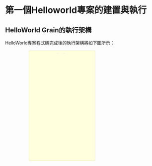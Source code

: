 
<script  src="20220921_files/libs/quarto-diagram/mermaid-postprocess-shim.js"></script>

# 第一個Helloworld專案的建置與執行

## HelloWorld Grain的執行架構

HelloWorld專案程式碼完成後的執行架構將如下圖所示：

<div>

<p>
<svg viewbox="0 0 1105.3203125 1116" height="480" aria-labelledby="chart-title-mermaid-1675229720121 chart-desc-mermaid-1675229720121" role="img" xlink="http://www.w3.org/1999/xlink" xmlns="http://www.w3.org/2000/svg" width="672" id="mermaid-figure-1">
<title id="chart-title-mermaid-1675229720121">
</title>
<desc id="chart-desc-mermaid-1675229720121"></desc>
<style>#mermaid-figure-1 {font-family:"trebuchet ms",verdana,arial,sans-serif;font-size:16px;fill:#333;}#mermaid-figure-1 .error-icon{fill:#552222;}#mermaid-figure-1 .error-text{fill:#552222;stroke:#552222;}#mermaid-figure-1 .edge-thickness-normal{stroke-width:2px;}#mermaid-figure-1 .edge-thickness-thick{stroke-width:3.5px;}#mermaid-figure-1 .edge-pattern-solid{stroke-dasharray:0;}#mermaid-figure-1 .edge-pattern-dashed{stroke-dasharray:3;}#mermaid-figure-1 .edge-pattern-dotted{stroke-dasharray:2;}#mermaid-figure-1 .marker{fill:#333333;stroke:#333333;}#mermaid-figure-1 .marker.cross{stroke:#333333;}#mermaid-figure-1 svg{font-family:"trebuchet ms",verdana,arial,sans-serif;font-size:16px;}#mermaid-figure-1 .label{font-family:"trebuchet ms",verdana,arial,sans-serif;color:#333;}#mermaid-figure-1 .cluster-label text{fill:#333;}#mermaid-figure-1 .cluster-label span{color:#333;}#mermaid-figure-1 .label text,#mermaid-figure-1 span{fill:#333;color:#333;}#mermaid-figure-1 .node rect,#mermaid-figure-1 .node circle,#mermaid-figure-1 .node ellipse,#mermaid-figure-1 .node polygon,#mermaid-figure-1 .node path{fill:#ECECFF;stroke:#9370DB;stroke-width:1px;}#mermaid-figure-1 .node .label{text-align:center;}#mermaid-figure-1 .node.clickable{cursor:pointer;}#mermaid-figure-1 .arrowheadPath{fill:#333333;}#mermaid-figure-1 .edgePath .path{stroke:#333333;stroke-width:2.0px;}#mermaid-figure-1 .flowchart-link{stroke:#333333;fill:none;}#mermaid-figure-1 .edgeLabel{background-color:#e8e8e8;text-align:center;}#mermaid-figure-1 .edgeLabel rect{opacity:0.5;background-color:#e8e8e8;fill:#e8e8e8;}#mermaid-figure-1 .cluster rect{fill:#ffffde;stroke:#aaaa33;stroke-width:1px;}#mermaid-figure-1 .cluster text{fill:#333;}#mermaid-figure-1 .cluster span{color:#333;}#mermaid-figure-1 div.mermaidTooltip{position:absolute;text-align:center;max-width:200px;padding:2px;font-family:"trebuchet ms",verdana,arial,sans-serif;font-size:12px;background:hsl(80, 100%, 96.2745098039%);border:1px solid #aaaa33;border-radius:2px;pointer-events:none;z-index:100;}#mermaid-figure-1 :root{--mermaid-font-family:"trebuchet ms",verdana,arial,sans-serif;}</style>
<g transform="translate(0, 0)"><marker orient="auto" markerheight="12" markerwidth="12" markerunits="userSpaceOnUse" refy="5" refx="9" viewbox="0 0 10 10" class="marker flowchart" id="flowchart-pointEnd"><path style="stroke-width: 1; stroke-dasharray: 1, 0;" class="arrowMarkerPath" d="M 0 0 L 10 5 L 0 10 z"></path></marker><marker orient="auto" markerheight="12" markerwidth="12" markerunits="userSpaceOnUse" refy="5" refx="0" viewbox="0 0 10 10" class="marker flowchart" id="flowchart-pointStart"><path style="stroke-width: 1; stroke-dasharray: 1, 0;" class="arrowMarkerPath" d="M 0 5 L 10 10 L 10 0 z"></path></marker><marker orient="auto" markerheight="11" markerwidth="11" markerunits="userSpaceOnUse" refy="5" refx="11" viewbox="0 0 10 10" class="marker flowchart" id="flowchart-circleEnd"><circle style="stroke-width: 1; stroke-dasharray: 1, 0;" class="arrowMarkerPath" r="5" cy="5" cx="5"></circle></marker><marker orient="auto" markerheight="11" markerwidth="11" markerunits="userSpaceOnUse" refy="5" refx="-1" viewbox="0 0 10 10" class="marker flowchart" id="flowchart-circleStart"><circle style="stroke-width: 1; stroke-dasharray: 1, 0;" class="arrowMarkerPath" r="5" cy="5" cx="5"></circle></marker><marker orient="auto" markerheight="11" markerwidth="11" markerunits="userSpaceOnUse" refy="5.2" refx="12" viewbox="0 0 11 11" class="marker cross flowchart" id="flowchart-crossEnd"><path style="stroke-width: 2; stroke-dasharray: 1, 0;" class="arrowMarkerPath" d="M 1,1 l 9,9 M 10,1 l -9,9"></path></marker><marker orient="auto" markerheight="11" markerwidth="11" markerunits="userSpaceOnUse" refy="5.2" refx="-1" viewbox="0 0 11 11" class="marker cross flowchart" id="flowchart-crossStart"><path style="stroke-width: 2; stroke-dasharray: 1, 0;" class="arrowMarkerPath" d="M 1,1 l 9,9 M 10,1 l -9,9"></path></marker><g class="root"><g class="clusters"><g id="client" class="cluster default"><rect height="1100" width="659.703125" y="8" x="8" ry="0" rx="0" style=""></rect><g transform="translate(286.40625, 13)" class="cluster-label"><foreignobject height="19" width="102.890625">

<div style="display: inline-block; white-space: nowrap;" xmlns="http://www.w3.org/1999/xhtml">

<span class="nodeLabel">Console Client</span>

</div>

</foreignobject></g></g><g id="server" class="cluster default"><rect height="633" width="295.0703125" y="475" x="802.25" ry="0" rx="0" style=""></rect><g transform="translate(918.65234375, 480)" class="cluster-label"><foreignobject height="19" width="62.265625">

<div style="display: inline-block; white-space: nowrap;" xmlns="http://www.w3.org/1999/xhtml">

<span class="nodeLabel">Silo Host</span>

</div>

</foreignobject></g></g></g><g class="edgePaths"><path marker-end="url(#flowchart-pointEnd)" style="fill:none;" class="edge-thickness-normal edge-pattern-solid flowchart-link LS-SiloHostBuilder LE-silo" id="L-SiloHostBuilder-silo-0" d="M985.03125,534L985.03125,542.9166666666666C985.03125,551.8333333333334,985.03125,569.6666666666666,976.0949885670731,587.8333333333334C967.1587271341464,606,949.2862042682927,624.5,940.3499428353658,633.75L931.413681402439,643"></path><path marker-end="url(#flowchart-pointEnd)" style="fill:none;" class="edge-thickness-normal edge-pattern-solid flowchart-link LS-silo LE-silo" id="L-silo-silo-0" d="M955.5390625,656.5791946480095L964.2491319444445,654.315995540008C972.9592013888888,652.0527964320064,990.3793402777777,647.5263982160031,1001.2669270833331,645.2631991080016C1012.1545138888888,643,1016.5095486111112,643,1020.8645833333334,647.4166666666666C1025.2196180555557,651.8333333333334,1029.5746527777778,660.6666666666666,1029.5746527777776,669.5C1029.5746527777778,678.3333333333334,1025.2196180555557,687.1666666666666,1020.8645833333335,691.5833333333334C1016.5095486111112,696,1012.1545138888888,696,1001.2669270833334,693.7368008919984C990.3793402777777,691.4736017839969,972.9592013888888,686.9472035679937,964.2491319444445,684.684004459992L955.5390625,682.4208053519905"></path><path marker-end="url(#flowchart-circleEnd)" style="stroke-width: 3.5px;fill:none;" class="edge-thickness-thick edge-pattern-solid flowchart-link LS-silo LE-helloworld_grain" id="L-silo-helloworld_grain-0" d="M905.8125,696L905.8125,705.25C905.8125,714.5,905.8125,733,905.8125,751.1666666666666C905.8125,769.3333333333334,905.8125,787.1666666666666,905.8125,796.0833333333334L905.8125,805"></path><path marker-end="url(#flowchart-pointEnd)" style="fill:none;" class="edge-thickness-normal edge-pattern-solid flowchart-link LS-silo LE-stopped" id="L-silo-stopped-0" d="M939.5737423780488,696L951.3583269817073,705.25C963.1429115853658,714.5,986.712080792683,733,998.4966653963414,754C1010.28125,775,1010.28125,798.5,1010.28125,820.4166666666666C1010.28125,842.3333333333334,1010.28125,862.6666666666666,1010.28125,884.5833333333334C1010.28125,906.5,1010.28125,930,1010.28125,951.9166666666666C1010.28125,973.8333333333334,1010.28125,994.1666666666666,1010.28125,1010.0833333333334C1010.28125,1026,1010.28125,1037.5,1010.28125,1043.25L1010.28125,1049"></path><path marker-end="url(#flowchart-pointEnd)" style="fill:none;" class="edge-thickness-normal edge-pattern-solid flowchart-link LS-ClientBuilder LE-orleans_client" id="L-ClientBuilder-orleans_client-0" d="M459.3359375,67L459.3359375,72.75C459.3359375,78.5,459.3359375,90,459.3359375,101.5C459.3359375,113,459.3359375,124.5,459.3359375,130.25L459.3359375,136"></path><path marker-end="url(#flowchart-pointEnd)" style="fill:none;" class="edge-thickness-normal edge-pattern-solid flowchart-link LS-orleans_client LE-connected_client" id="L-orleans_client-connected_client-0" d="M459.3359375,170L459.3359375,175.75C459.3359375,181.5,459.3359375,193,459.3359375,204.5C459.3359375,216,459.3359375,227.5,459.3359375,233.25L459.3359375,239"></path><path marker-end="url(#flowchart-pointEnd)" style="stroke-width: 3.5px;fill:none;" class="edge-thickness-thick edge-pattern-solid flowchart-link LS-connected_client LE-ihello_proxy" id="L-connected_client-ihello_proxy-0" d="M459.3359375,292L459.3359375,307.25C459.3359375,322.5,459.3359375,353,459.3359375,383.5C459.3359375,414,459.3359375,444.5,459.4192708333333,464C459.5026041666667,483.5,459.6692708333333,492,459.7526041666667,496.25L459.8359375,500.5"></path><path marker-end="url(#flowchart-pointEnd)" style="stroke-width: 3.5px;fill:none;" class="edge-thickness-thick edge-pattern-solid flowchart-link LS-ihello_proxy LE-silo" id="L-ihello_proxy-silo-0" d="M484.9582225177305,534.5L498.05177397310877,543.3333333333334C511.145325428487,552.1666666666666,537.3324283392435,569.8333333333334,599.1870475029551,590.3479102711873C661.0416666666666,610.8624872090413,758.5638020833334,634.2249744180828,807.3248697916666,645.9062180226034L856.0859375,657.5874616271241"></path><path marker-end="url(#flowchart-pointEnd)" style="stroke-width: 3.5px;fill:none;" class="edge-thickness-thick edge-pattern-solid flowchart-link LS-helloworld_grain LE-ihello_proxy" id="L-helloworld_grain-ihello_proxy-0" d="M837.25,811.1737738193144L774.2643229166666,801.2281448494286C711.2786458333334,791.282515879543,585.3072916666666,771.3912579397714,522.3216145833334,747.778962303219C459.3359375,724.1666666666666,459.3359375,696.8333333333334,459.3359375,669.5C459.3359375,642.1666666666666,459.3359375,614.8333333333334,459.4192708333333,592.3333333333334C459.5026041666667,569.8333333333334,459.6692708333333,552.1666666666666,459.7526041666667,543.3333333333334L459.8359375,534.5"></path><path marker-end="url(#flowchart-pointEnd)" style="fill:none;" class="edge-thickness-normal edge-pattern-solid flowchart-link LS-ihello_proxy LE-rpc_result" id="L-ihello_proxy-rpc_result-0" d="M382.2734375,532.9134331645012L335.9895833333333,542.0111943037509C289.7057291666667,551.1089554430008,197.13802083333334,569.3044777215003,150.85416666666666,589.2355721940835C104.5703125,609.1666666666666,104.5703125,630.8333333333334,104.5703125,641.6666666666666L104.5703125,652.5"></path><path marker-end="url(#flowchart-pointEnd)" style="fill:none;" class="edge-thickness-normal edge-pattern-solid flowchart-link LS-connected_client LE-disconnected_client" id="L-connected_client-disconnected_client-0" d="M406.94650423728814,292L376.7978681144068,307.25C346.64923199152537,322.5,286.3519597457627,353,256.2033236228813,383.5C226.0546875,414,226.0546875,444.5,226.0546875,466.75C226.0546875,489,226.0546875,503,226.0546875,521.75C226.0546875,540.5,226.0546875,564,226.0546875,589.4166666666666C226.0546875,614.8333333333334,226.0546875,642.1666666666666,226.0546875,669.5C226.0546875,696.8333333333334,226.0546875,724.1666666666666,226.0546875,749.5833333333334C226.0546875,775,226.0546875,798.5,226.0546875,820.4166666666666C226.0546875,842.3333333333334,226.0546875,862.6666666666666,226.0546875,880.1666666666666C226.0546875,897.6666666666666,226.0546875,912.3333333333334,226.0546875,919.6666666666666L226.0546875,927"></path><path marker-end="url(#flowchart-pointEnd)" style="fill:none;" class="edge-thickness-normal edge-pattern-solid flowchart-link LS-disconnected_client LE-dispoed" id="L-disconnected_client-dispoed-0" d="M226.0546875,980L226.0546875,985.75C226.0546875,991.5,226.0546875,1003,226.0546875,1014.5C226.0546875,1026,226.0546875,1037.5,226.0546875,1043.25L226.0546875,1049"></path><path style="fill:none;stroke-width:2px;stroke-dasharray:3;" class="edge-thickness-normal edge-pattern-dotted flowchart-link LS-client LE-tcpip01" id="L-client-tcpip01-0" d="M667.703125,491.84361292632707L702.703125,501.468534598514"></path><path marker-end="url(#flowchart-pointEnd)" style="fill:none;stroke-width:2px;stroke-dasharray:3;" class="edge-thickness-normal edge-pattern-dotted flowchart-link LS-tcpip01 LE-server" id="L-tcpip01-server-0" d="M767.25,531.095564213634L802.25,572.2135977542773"></path><path style="fill:none;stroke-width:2px;stroke-dasharray:3;" class="edge-thickness-normal edge-pattern-dotted flowchart-link LS-server LE-tcpip02" id="L-server-tcpip02-0" d="M802.25,787.2112529304507L756.6730385638298,805"></path><path marker-end="url(#flowchart-pointEnd)" style="fill:none;stroke-width:2px;stroke-dasharray:3;" class="edge-thickness-normal edge-pattern-dotted flowchart-link LS-tcpip02 LE-client" id="L-tcpip02-client-0" d="M702.703125,817.0964675971916L667.703125,756.8177983937501"></path></g><g class="edgeLabels"><g transform="translate(985.03125, 587.5)" class="edgeLabel"><g transform="translate(-43.6171875, -28.5)" class="label"><foreignobject height="57" width="87.234375">

<div style="display: inline-block; white-space: nowrap;" xmlns="http://www.w3.org/1999/xhtml">

<span class="edgeLabel">Build()<br>then<br>StartAsync()</span>

</div>

</foreignobject></g></g><g transform="translate(1033.9296875, 669.5)" class="edgeLabel"><g transform="translate(-43.390625, -28.5)" class="label"><foreignobject height="57" width="86.78125">

<div style="display: inline-block; white-space: nowrap;" xmlns="http://www.w3.org/1999/xhtml">

<span class="edgeLabel">Waiting<br>incoming<br>RPC request</span>

</div>

</foreignobject></g></g><g transform="translate(905.8125, 751.5)" class="edgeLabel"><g transform="translate(-58.15625, -28.5)" class="label"><foreignobject height="57" width="116.3125">

<div style="display: inline-block; white-space: nowrap;" xmlns="http://www.w3.org/1999/xhtml">

<span class="edgeLabel">4. activate<br>HelloworldGrain<br>instance</span>

</div>

</foreignobject></g></g><g transform="translate(1010.28125, 883)" class="edgeLabel"><g transform="translate(-41.8828125, -19)" class="label"><foreignobject height="38" width="83.765625">

<div style="display: inline-block; white-space: nowrap;" xmlns="http://www.w3.org/1999/xhtml">

<span class="edgeLabel">call<br>StopAsync()</span>

</div>

</foreignobject></g></g><g transform="translate(459.3359375, 101.5)" class="edgeLabel"><g transform="translate(-23.875, -9.5)" class="label"><foreignobject height="19" width="47.75">

<div style="display: inline-block; white-space: nowrap;" xmlns="http://www.w3.org/1999/xhtml">

<span class="edgeLabel">Build()</span>

</div>

</foreignobject></g></g><g transform="translate(459.3359375, 204.5)" class="edgeLabel"><g transform="translate(-44.734375, -9.5)" class="label"><foreignobject height="19" width="89.46875">

<div style="display: inline-block; white-space: nowrap;" xmlns="http://www.w3.org/1999/xhtml">

<span class="edgeLabel">1. Connect()</span>

</div>

</foreignobject></g></g><g transform="translate(459.3359375, 383.5)" class="edgeLabel"><g transform="translate(-168.3671875, -66.5)" class="label"><foreignobject height="133" width="336.734375">

<div style="display: inline-block; white-space: nowrap;" xmlns="http://www.w3.org/1999/xhtml">

<span class="edgeLabel">2. call<br>GetGrain\<IHelloGrain\>(0)<br><br><br>get<br>IHelloGrain<br>RPC Proxy instnace</span>

</div>

</foreignobject></g></g><g transform="translate(563.51953125, 587.5)" class="edgeLabel"><g transform="translate(-36.484375, -19)" class="label"><foreignobject height="38" width="72.96875">

<div style="display: inline-block; white-space: nowrap;" xmlns="http://www.w3.org/1999/xhtml">

<span class="edgeLabel">3. call<br> SayHello()</span>

</div>

</foreignobject></g></g><g transform="translate(459.3359375, 669.5)" class="edgeLabel"><g transform="translate(-36.484375, -28.5)" class="label"><foreignobject height="57" width="72.96875">

<div style="display: inline-block; white-space: nowrap;" xmlns="http://www.w3.org/1999/xhtml">

<span class="edgeLabel">5. return<br>SayHello()<br>result</span>

</div>

</foreignobject></g></g><g class="edgeLabel"><g transform="translate(0, 0)" class="label"><foreignobject height="0" width="0">

<div style="display: inline-block; white-space: nowrap;" xmlns="http://www.w3.org/1999/xhtml">

<span class="edgeLabel"></span>

</div>

</foreignobject></g></g><g transform="translate(226.0546875, 669.5)" class="edgeLabel"><g transform="translate(-24.9140625, -19)" class="label"><foreignobject height="38" width="49.828125">

<div style="display: inline-block; white-space: nowrap;" xmlns="http://www.w3.org/1999/xhtml">

<span class="edgeLabel">call<br>Close()</span>

</div>

</foreignobject></g></g><g transform="translate(226.0546875, 1014.5)" class="edgeLabel"><g transform="translate(-47.9453125, -9.5)" class="label"><foreignobject height="19" width="95.890625">

<div style="display: inline-block; white-space: nowrap;" xmlns="http://www.w3.org/1999/xhtml">

<span class="edgeLabel">call Dispose()</span>

</div>

</foreignobject></g></g><g class="edgeLabel"><g transform="translate(0, 0)" class="label"><foreignobject height="0" width="0">

<div style="display: inline-block; white-space: nowrap;" xmlns="http://www.w3.org/1999/xhtml">

<span class="edgeLabel"></span>

</div>

</foreignobject></g></g><g class="edgeLabel"><g transform="translate(0, 0)" class="label"><foreignobject height="0" width="0">

<div style="display: inline-block; white-space: nowrap;" xmlns="http://www.w3.org/1999/xhtml">

<span class="edgeLabel"></span>

</div>

</foreignobject></g></g><g class="edgeLabel"><g transform="translate(0, 0)" class="label"><foreignobject height="0" width="0">

<div style="display: inline-block; white-space: nowrap;" xmlns="http://www.w3.org/1999/xhtml">

<span class="edgeLabel"></span>

</div>

</foreignobject></g></g><g class="edgeLabel"><g transform="translate(0, 0)" class="label"><foreignobject height="0" width="0">

<div style="display: inline-block; white-space: nowrap;" xmlns="http://www.w3.org/1999/xhtml">

<span class="edgeLabel"></span>

</div>

</foreignobject></g></g></g><g class="nodes"><g transform="translate(459.3359375, 153)" id="flowchart-orleans_client-51" class="node default default"><rect height="34" width="116.5625" y="-17" x="-58.28125" ry="0" rx="0" style="" class="basic label-container"></rect><g transform="translate(-50.78125, -9.5)" style="" class="label"><foreignobject height="19" width="101.5625">

<div style="display: inline-block; white-space: nowrap;" xmlns="http://www.w3.org/1999/xhtml">

<span class="nodeLabel">Orleans Client</span>

</div>

</foreignobject></g></g><g transform="translate(459.3359375, 50)" id="flowchart-ClientBuilder-50" class="node default default"><rect height="34" width="108.609375" y="-17" x="-54.3046875" ry="0" rx="0" style="" class="basic label-container"></rect><g transform="translate(-46.8046875, -9.5)" style="" class="label"><foreignobject height="19" width="93.609375">

<div style="display: inline-block; white-space: nowrap;" xmlns="http://www.w3.org/1999/xhtml">

<span class="nodeLabel">ClientBuilder</span>

</div>

</foreignobject></g></g><g transform="translate(459.3359375, 265.5)" id="flowchart-connected_client-53" class="node default default"><rect height="53" width="116.5625" y="-26.5" x="-58.28125" ry="0" rx="0" style="" class="basic label-container"></rect><g transform="translate(-50.78125, -19)" style="" class="label"><foreignobject height="38" width="101.5625">

<div style="display: inline-block; white-space: nowrap;" xmlns="http://www.w3.org/1999/xhtml">

<span class="nodeLabel">Orleans Client<br>(connected)</span>

</div>

</foreignobject></g></g><g transform="translate(459.3359375, 517)" id="flowchart-ihello_proxy-55" class="node default default"><polygon style="" transform="translate(-69.5625,17)" class="label-container" points="0,0 139.125,0 139.125,-34 0,-34 0,0 -8,0 147.125,0 147.125,-34 -8,-34 -8,0"></polygon><g transform="translate(-62.0625, -9.5)" style="" class="label"><foreignobject height="19" width="124.125">

<div style="display: inline-block; white-space: nowrap;" xmlns="http://www.w3.org/1999/xhtml">

<span class="nodeLabel">IHelloGrain Proxy</span>

</div>

</foreignobject></g></g><g transform="translate(104.5703125, 669.5)" id="flowchart-rpc_result-60" class="node default default"><rect height="34" width="123.140625" y="-17" x="-61.5703125" ry="17" rx="17" style=""></rect><g transform="translate(-49.8203125, -9.5)" style="" class="label"><foreignobject height="19" width="99.640625">

<div style="display: inline-block; white-space: nowrap;" xmlns="http://www.w3.org/1999/xhtml">

<span class="nodeLabel">“Hello World!”</span>

</div>

</foreignobject></g></g><g transform="translate(226.0546875, 1066)" id="flowchart-dispoed-63" class="node default default"><rect height="34" width="123.3125" y="-17" x="-61.65625" ry="0" rx="0" style="" class="basic label-container"></rect><g transform="translate(-54.15625, -9.5)" style="" class="label"><foreignobject height="19" width="108.3125">

<div style="display: inline-block; white-space: nowrap;" xmlns="http://www.w3.org/1999/xhtml">

<span class="nodeLabel">Disposed client</span>

</div>

</foreignobject></g></g><g transform="translate(226.0546875, 953.5)" id="flowchart-disconnected_client-62" class="node default default"><rect height="53" width="121.328125" y="-26.5" x="-60.6640625" ry="0" rx="0" style="" class="basic label-container"></rect><g transform="translate(-53.1640625, -19)" style="" class="label"><foreignobject height="38" width="106.328125">

<div style="display: inline-block; white-space: nowrap;" xmlns="http://www.w3.org/1999/xhtml">

<span class="nodeLabel">Orleans Client<br>(disconnected)</span>

</div>

</foreignobject></g></g><g transform="translate(905.8125, 669.5)" id="flowchart-silo-43" class="node default default"><rect height="53" width="99.453125" y="-26.5" x="-49.7265625" ry="0" rx="0" style="" class="basic label-container"></rect><g transform="translate(-42.2265625, -19)" style="" class="label"><foreignobject height="38" width="84.453125">

<div style="display: inline-block; white-space: nowrap;" xmlns="http://www.w3.org/1999/xhtml">

<span class="nodeLabel">Orleans Silo<br>(started)</span>

</div>

</foreignobject></g></g><g transform="translate(985.03125, 517)" id="flowchart-SiloHostBuilder-42" class="node default default"><rect height="34" width="123.375" y="-17" x="-61.6875" ry="0" rx="0" style="" class="basic label-container"></rect><g transform="translate(-54.1875, -9.5)" style="" class="label"><foreignobject height="19" width="108.375">

<div style="display: inline-block; white-space: nowrap;" xmlns="http://www.w3.org/1999/xhtml">

<span class="nodeLabel">SiloHostBuilder</span>

</div>

</foreignobject></g></g><g transform="translate(905.8125, 822)" id="flowchart-helloworld_grain-47" class="node default default"><rect height="34" width="137.125" y="-17" x="-68.5625" ry="5" rx="5" style="" class="basic label-container"></rect><g transform="translate(-61.0625, -9.5)" style="" class="label"><foreignobject height="19" width="122.125">

<div style="display: inline-block; white-space: nowrap;" xmlns="http://www.w3.org/1999/xhtml">

<span class="nodeLabel">HelloWorld Grain</span>

</div>

</foreignobject></g></g><g transform="translate(1010.28125, 1066)" id="flowchart-stopped-49" class="node default default"><rect height="34" width="102.265625" y="-17" x="-51.1328125" ry="0" rx="0" style="" class="basic label-container"></rect><g transform="translate(-43.6328125, -9.5)" style="" class="label"><foreignobject height="19" width="87.265625">

<div style="display: inline-block; white-space: nowrap;" xmlns="http://www.w3.org/1999/xhtml">

<span class="nodeLabel">stopped Silo</span>

</div>

</foreignobject></g></g><g transform="translate(734.9765625, 517)" id="flowchart-tcpip01-33" class="node default default"><rect height="34" width="64.546875" y="-17" x="-32.2734375" ry="5" rx="5" style="stroke-dasharray: 5 5;" class="basic label-container"></rect><g transform="translate(-24.7734375, -9.5)" style="" class="label"><foreignobject height="19" width="49.546875">

<div style="display: inline-block; white-space: nowrap;" xmlns="http://www.w3.org/1999/xhtml">

<span class="nodeLabel">TCP/IP</span>

</div>

</foreignobject></g></g><g transform="translate(734.9765625, 822)" id="flowchart-tcpip02-37" class="node default default"><rect height="34" width="64.546875" y="-17" x="-32.2734375" ry="5" rx="5" style="stroke-dasharray: 5 5;" class="basic label-container"></rect><g transform="translate(-24.7734375, -9.5)" style="" class="label"><foreignobject height="19" width="49.546875">

<div style="display: inline-block; white-space: nowrap;" xmlns="http://www.w3.org/1999/xhtml">

<span class="nodeLabel">TCP/IP</span>

</div>

</foreignobject></g></g></g></g></g>
</svg>
</p>

</div>

此為Client端和Silo後端各自從程式起動到結束的執行流程，其中最重要的部分是Client端呼叫Silo後端Grain RPC方法的過程：

1.  Client端呼叫Orleans Client端物件的`Connect()`方法取得和Silo後端的TCP/IP連線。
2.  Client端呼叫Orleans Client端物件的`GetGrain<T>()`方法取得Grain在Client端的RPC Proxy實例。
3.  Client端呼叫Grain RPC Proxy實例的RPC方法`SayHello()`，此時Grain RPC Proxy實例會將原本C#的非同步呼叫轉換成RPC方法的底層呼叫機制，透過TCP/IP網路傳送呼叫參數給距離最近的Silo後端。
4.  Silo後端接收到RPC呼叫後，會根據呼叫參數建立HelloGrain實例，並呼叫Grain實例的RPC方法實作。
5.  Grain的RPC方法實作完成後，會將結果傳回Silo後端，然後Silo後端再藉由TCP/IP網路將結果傳回給還在非同步方法等待完成的Client端，此過程由於繁雜且實際上Orleans框架底層都幫你做完了，因此在圖上的流程就直接抽象化理解為Grain非同步方法完成後透過TCP/IP網路回傳結果給Client端RPC Proxy。

雖然圖中是畫成Client和Server端是靠TCP/IP網路連接，但但後面示範的程式實際上Client和Server都是跑在同台電腦用Localhost的方式連接：Client端的ClientBuilder程式碼會呼叫[UseLocalhostClustering()](https://learn.microsoft.com/en-us/dotnet/api/orleans.clientbuilderextensions.uselocalhostclustering)擴充方法以便稍後呼叫`Connect()`時連接本機Silo，而Server端的SiloHostBuilder程式碼也有一個[UseLocalhostClustering()](https://learn.microsoft.com/en-us/dotnet/api/orleans.hosting.corehostingextensions.uselocalhostclustering)擴充方法便配置使用Local的測試用Silo配置。

## 專案建置步驟

1.  將[前天完成檔案結構的HelloWorld Grain專案進度](https://github.com/windperson/OrleansRpcDemo/tree/day04)，安裝上對應的Nuget套件：

    - **RpcDemo.Interfaces.Hello**專案：RPC介面專案，安裝套件有：
      - [Microsoft.Orleans.Core.Abstractions](https://www.nuget.org/packages/Microsoft.Orleans.Core.Abstractions)
      - [Microsoft.Orleans.CodeGenerator.MSBuild](https://www.nuget.org/packages/Microsoft.Orleans.CodeGenerator.MSBuild)
    - **RpcDemo.Grains.Greeting**專案：Grain實作專案，安裝套件有：
      - [Microsoft.Orleans.Core](https://www.nuget.org/packages/Microsoft.Orleans.Core)
      - [Microsoft.Orleans.CodeGenerator.MSBuild](https://www.nuget.org/packages/Microsoft.Orleans.CodeGenerator.MSBuild)
    - **RpcDemo.Hosting.Console**專案：Silo後端服務專案，安裝套件有：
      - [Microsoft.Orleans.Server](https://www.nuget.org/packages/Microsoft.Orleans.Server)
      - [Microsoft.Extensions.Logging.Console](https://www.nuget.org/packages/Microsoft.Extensions.Logging.Console)
      - [Microsoft.Extensions.Logging.Debug](https://www.nuget.org/packages/Microsoft.Extensions.Logging.Debug)
    - **RpcDemo.Client.Console**專案：示範呼叫Orleans RPC方法的Client專案，安裝套件有：
      - [Microsoft.Orleans.Client](https://www.nuget.org/packages/Microsoft.Orleans.Client)

2.  用Visual Studio Code開啟專案根目錄，如果有提示增加設定檔案：  
    ![](./vscode_prompt_add_files.png)  
    選Yes，因為等下我們會修改它以便在Visual Studio Code內啟動除錯階段來跑。

3.  在**RpcDemo.Interfaces.Hello**專案內新增一個 `IHelloGrain.cs` 檔案，將Day03設計的RPC介面程式碼貼上：

    ``` csharp
    using System.Threading.Tasks;
    using Orleans;

    namespace RpcDemo.Interfaces.Hello;

    public interface IHelloGrain : IGrainWithIntegerKey
    {
        Task<string> SayHello(string greeting);
    }
    ```

4.  在**RpcDemo.Grains.Greeting**專案內新增一個 `HelloGrain.cs` 檔案，將Day03設計的Grain實作程式碼貼上：

    ``` csharp
    using System.Threading.Tasks;
    using Orleans;
    using RpcDemo.Interfaces.Hello;

    namespace RpcDemo.Grains.Greeting;

    public class HelloGrain : Grain, IHelloGrain
    {
        public Task<string> SayHello(string greeting)
        {
            return Task.FromResult($"Hello {greeting}!");
        }
    }
    ```

5.  將**RpcDemo.Hosting.Console**專案中原本的 `Program.cs` 修改為：

    ``` csharp
    using System.Net;
    using Microsoft.Extensions.Logging;
    using Orleans;
    using Orleans.Configuration;
    using Orleans.Hosting;
    using RpcDemo.Grains.Greeting;

    var siloHost = new SiloHostBuilder()
        .UseLocalhostClustering()
        .Configure<ClusterOptions>(options =>
        {
            options.ClusterId = "console-host-01";
            options.ServiceId = "Demo Greeting Service";
        })
        .Configure<EndpointOptions>(options => options.AdvertisedIPAddress = IPAddress.Loopback)
        .ConfigureApplicationParts(parts =>
        {
            parts.AddApplicationPart(typeof(HelloGrain).Assembly).WithReferences();
        })
        .ConfigureLogging(logging =>
        {
            logging.AddConsole();
            logging.AddDebug();
        })
        .Build();

    //Tricks to manually wait for Ctrl+C key press
    var waitForProcessShutdown = new ManualResetEvent(false);
    Console.CancelKeyPress += (sender, eventArgs) =>
    {
        eventArgs.Cancel = true;
        waitForProcessShutdown.Set();
    };

    await siloHost.StartAsync();
    Console.WriteLine("===\r\nOrleans Silo started and able to connect,\r\nPress Ctrl+C to shutdown when client finish demonstration...\r\n===");
    waitForProcessShutdown.WaitOne();

    Console.WriteLine("Shutting down Silo...");
    await siloHost.StopAsync().ConfigureAwait(false);
    Console.WriteLine("===\r\nSilo shutdown complete, exiting...\r\n===");
    Environment.Exit(0);
    ```

6.  將**RpcDemo.Client.Console**專案中原本的 `Program.cs` 修改為：

    ``` csharp
    using Orleans;
    using Orleans.Configuration;
    using RpcDemo.Interfaces.Hello;

    using static System.Console;

    WriteLine("\r\n---Orleans RPCDemo Client---");
    WriteLine("\r\n---\r\nInitializing Orleans Client...\r\n---");
    var client = new ClientBuilder()
        .UseLocalhostClustering()
        .Configure<ClusterOptions>(options =>
        {
            options.ClusterId = "console-client-01";
            options.ServiceId = "Demo Greeting Service";
        })
        .ConfigureApplicationParts(parts =>
        {
            parts.AddApplicationPart(typeof(IHelloGrain).Assembly).WithReferences();
        })
        .Build();

    WriteLine(
            "Please wait until Orleans Server is started and ready for connections, then press any key to start connect...");
    ReadKey();
    await client.Connect();
    WriteLine("\r\n---\r\nOrleans Client connected\r\n---");

    var helloGrain = client.GetGrain<IHelloGrain>(0);
    var helloResult = await helloGrain.SayHello("Orleans");
    WriteLine($"\r\n---\r\nCall HelloGrain.SayHello(\"Orleans\") =\r\n{helloResult}\r\n---");
    WriteLine("Demonstration finished, press any key to exit...");
    ReadKey();

    await client.Close();
    client.Dispose();
    ```

7.  將Visual Studio Code的.vscode目錄內的`task.json`改為下列內容：

    ``` json
    {
      "version": "2.0.0",
      "tasks": [
          {
              "label": "build",
              "dependsOn": [
                  "build server",
                  "build client"
              ],
              "dependsOrder": "sequence",
              "group": "build"
          },
          {
              "label": "build client",
              "command": "dotnet",
              "type": "process",
              "args": [
                  "build",
                  "${workspaceFolder}/src/Hosting/Client/RpcDemo.Client.Console/RpcDemo.Client.Console.csproj",
                  "/property:GenerateFullPaths=true",
                  "/consoleloggerparameters:NoSummary"
              ],
              "problemMatcher": "$msCompile"
          },
          {
              "label": "build server",
              "command": "dotnet",
              "type": "process",
              "args": [
                  "build",
                  "${workspaceFolder}/src/Hosting/Server/RpcDemo.Hosting.Console/RpcDemo.Hosting.Console.csproj",
                  "/property:GenerateFullPaths=true",
                  "/consoleloggerparameters:NoSummary"
              ],
              "problemMatcher": "$msCompile"
          }
      ]
    }
    ```

8.  將Visual Stuido Code的.vscode目錄內的`launch.json`改為下列內容：

    ``` json
    {
      "version": "0.2.0",
      "configurations": [
          {
              "name": "Launch Server",
              "type": "coreclr",
              "request": "launch",
              "preLaunchTask": "build server",
              // If you have changed target frameworks, make sure to update the program path.
              "program": "${workspaceFolder}/src/Hosting/Server/RpcDemo.Hosting.Console/bin/Debug/net6.0/RpcDemo.Hosting.Console.dll",
              "args": [],
              "cwd": "${workspaceFolder}/src/Hosting/Server/RpcDemo.Hosting.Console",
              "console": "integratedTerminal",
              "stopAtEntry": false
          },
          {
              "name": "Launch Client",
              "type": "coreclr",
              "request": "launch",
              "preLaunchTask": "build client",
              // If you have changed target frameworks, make sure to update the program path.
              "program": "${workspaceFolder}/src/Hosting/Client/RpcDemo.Client.Console/bin/Debug/net6.0/RpcDemo.Client.Console.dll",
              "args": [],
              "cwd": "${workspaceFolder}/src/Hosting/Client/RpcDemo.Client.Console",
              "console": "externalTerminal",
              "stopAtEntry": false
          }
      ]
    }
    ```

## 執行測試

1.  切換到Visual Studio Code的**Debug**頁籤，選取**Launch Server**，按左邊的綠色啟動按鈕或下鍵盤**F5**鍵，啟動Orleans Silo。

    ![](launch_server.png)

    可能會出現是否要允許防火牆通過，請選擇**允許存取**。

    ![](allow_firewall.png)

    等到Visual Studio Code的Terminal視窗出現如下圖的螢幕提示時，表示Server端程式已經啟動完成。

    ![](server_started.png)

2.  切換到Visual Studio Code的**Debug**頁籤，選取**Launch Client**，按左邊的綠色啟動按鈕或下鍵盤**F5**鍵，啟動Orleans Client。

    ![](launch_client.png)

    在跳出來的命令列視窗中，按下任意鍵，讓Client端程式開始連線到Server端程式。
    ![](client_start01.png)

    然後就會顯示呼叫Grain的SayHello() RPC方法的結果：

    ![](client_start02.png)

3.  要結束此執行範例，在Client的命令列視窗按任意鍵停止Client端程式，然後在Visual Studio的Terminal視窗按下**Ctrl+C**停止Server端程式。

    ![](shutdown_server.png)

整個完成的範例程式GitHub專案在：https://github.com/windperson/OrleansRpcDemo/tree/day06

------------------------------------------------------------------------

明天將會介紹另一種使用[.NET Interactive Notebooks](https://marketplace.visualstudio.com/items?itemName=ms-dotnettools.dotnet-interactive-vscode)來驗證Grain RPC方法呼叫的機制，比較不需要準備這麼多程式碼專案。
